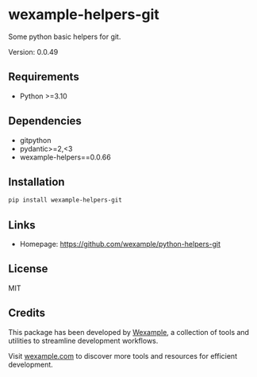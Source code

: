 # wexample-helpers-git

Some python basic helpers for git.

Version: 0.0.49

## Requirements

- Python >=3.10

## Dependencies

- gitpython
- pydantic>=2,<3
- wexample-helpers==0.0.66

## Installation

```bash
pip install wexample-helpers-git
```

## Links

- Homepage: https://github.com/wexample/python-helpers-git

## License

MIT
## Credits

This package has been developed by [Wexample](https://wexample.com), a collection of tools and utilities to streamline development workflows.

Visit [wexample.com](https://wexample.com) to discover more tools and resources for efficient development.